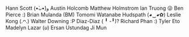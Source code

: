 Hann Scott (•̀ᴗ•́)و
Austin Holcomb
Matthew Holmstrom
Ian Truong 😜
Ben Pierce :)
Brian Mulanda (BM)
Tomomi Watanabe Hudspath (◕‿◕✿)
Leslie Kong (.ᴖ.)
Walter Downing :P
Diaz-Diaz ( ╹ -╹)?
Richard Phan :)
Tyler Eto
Madelyn Lazar (*u*)
Ersan Ustundag
Ji Mun
